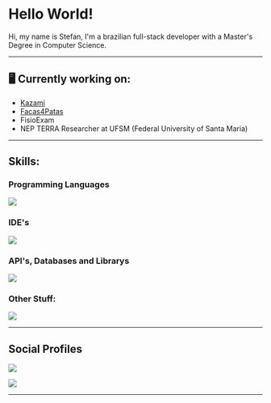<h1>Hello World!</h1>
<p>Hi, my name is Stefan, I'm a brazilian full-stack developer with a Master's Degree in Computer Science.</p>

<hr>

<h2> 🖥️ Currently working on:</h2>
<ul>
	<li>
		<a href="https://kazami.xyz">Kazami</a>
	</li>
	<li>
		<a href="https://facas4patas.com.br">Facas4Patas</a>
	</li>
	<li>
		<a>FisioExam</a>
	</li>
	<li>
		<a>NEP TERRA Researcher at UFSM (Federal University of Santa Maria)</a>
	</li>
	
	
	
</ul>
	
<hr>

<h2>Skills:</h2>

<h3>Programming Languages</h3>
	
<p align="start">
  <a href="https://skillicons.dev">
    <img src="https://skillicons.dev/icons?i=c,cpp,cs,css,html,java,js,tailwind,ts,lua,python" />
  </a>
</p>

<h3>IDE's</h3>

<p align="start">
  <a href="https://skillicons.dev">
    <img src="https://skillicons.dev/icons?i=androidstudio,vscode,idea" />
  </a>
</p>

<h3>API's, Databases and Librarys</h3>

<p align="start">
  <a href="https://skillicons.dev">
    <img src="https://skillicons.dev/icons?i=firebase,sqlite,react,nextjs,reactivex,mysql,nodejs" />
  </a>
</p>

<h3>Other Stuff:</h3>

<p align="start">
  <a href="https://skillicons.dev">
    <img src="https://skillicons.dev/icons?i=arduino,discord,bots,raspberrypi," />
  </a>
</p>

<hr>

<h2>Social Profiles</h2>

<p align="start">
  <a href="https://x.com/_S_Schneider_">
    <img src="https://skillicons.dev/icons?i=twitter" />
  </a>
</p>
<p align="start">
  <a href="https://www.linkedin.com/in/stefan-schneider-6765ba147/">
    <img src="https://skillicons.dev/icons?i=linkedin" />
  </a>
</p>

<hr>
